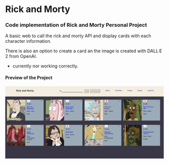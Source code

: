 # Rick and Morty

### Code implementation of Rick and Morty Personal Project

A basic web to call the rick and morty API and display cards with each character information.

There is also an option to create a card an the image is created with DALL·E 2 from OpenAI.
* currently nor working correctly.

#### Preview of the Project

![Web preview](rickmortypreview.png)